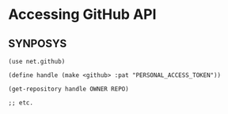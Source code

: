 # Accessing GitHub API

## SYNPOSYS

```
(use net.github)

(define handle (make <github> :pat "PERSONAL_ACCESS_TOKEN"))

(get-repository handle OWNER REPO)

;; etc.
```